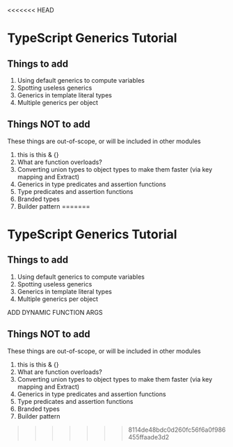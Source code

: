 <<<<<<< HEAD
# TypeScript Generics Tutorial

## Things to add

1. Using default generics to compute variables
1. Spotting useless generics
1. Generics in template literal types
1. Multiple generics per object

## Things NOT to add

These things are out-of-scope, or will be included in other modules

1. this is this & {}
1. What are function overloads?
1. Converting union types to object types to make them faster (via key mapping and Extract)
1. Generics in type predicates and assertion functions
1. Type predicates and assertion functions
1. Branded types
1. Builder pattern
=======
# TypeScript Generics Tutorial

## Things to add

1. Using default generics to compute variables
1. Spotting useless generics
1. Generics in template literal types
1. Multiple generics per object

ADD DYNAMIC FUNCTION ARGS

## Things NOT to add

These things are out-of-scope, or will be included in other modules

1. this is this & {}
1. What are function overloads?
1. Converting union types to object types to make them faster (via key mapping and Extract)
1. Generics in type predicates and assertion functions
1. Type predicates and assertion functions
1. Branded types
1. Builder pattern
>>>>>>> 8114de48bdc0d260fc56f6a0f986455ffaade3d2
